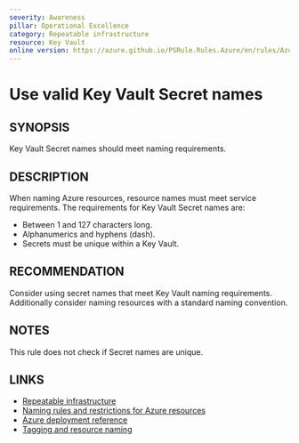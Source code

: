 ```yaml
---
severity: Awareness
pillar: Operational Excellence
category: Repeatable infrastructure
resource: Key Vault
online version: https://azure.github.io/PSRule.Rules.Azure/en/rules/Azure.KeyVault.SecretName/
---
```


# Use valid Key Vault Secret names

## SYNOPSIS

Key Vault Secret names should meet naming requirements.

## DESCRIPTION

When naming Azure resources, resource names must meet service requirements.
The requirements for Key Vault Secret names are:

- Between 1 and 127 characters long.
- Alphanumerics and hyphens (dash).
- Secrets must be unique within a Key Vault.

## RECOMMENDATION

Consider using secret names that meet Key Vault naming requirements.
Additionally consider naming resources with a standard naming convention.

## NOTES

This rule does not check if Secret names are unique.

## LINKS

- [Repeatable infrastructure](https://learn.microsoft.com/azure/architecture/framework/devops/automation-infrastructure)
- [Naming rules and restrictions for Azure resources](https://docs.microsoft.com/azure/azure-resource-manager/management/resource-name-rules#microsoftkeyvault)
- [Azure deployment reference](https://docs.microsoft.com/azure/templates/microsoft.keyvault/vaults/secrets)
- [Tagging and resource naming](https://learn.microsoft.com/azure/architecture/framework/devops/app-design#tagging-and-resource-naming)
